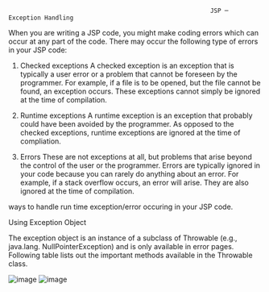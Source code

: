                                                             JSP ─ Exception Handling

When you are writing a JSP code, you might make coding errors which can occur at any part of the code. There may occur the following type of errors in your JSP code:

1. Checked exceptions
    A checked exception is an exception that is typically a user error or a problem that cannot 
    be foreseen by the programmer. For example, if a file is to be opened, but the file cannot 
    be found, an exception occurs. These exceptions cannot simply be ignored at the time of compilation.
   
2. Runtime exceptions
    A runtime exception is an exception that probably could have been avoided by the 
    programmer. As opposed to the checked exceptions, runtime exceptions are ignored at the time of compliation.
   
3. Errors
    These are not exceptions at all, but problems that arise beyond the control of the user or 
    the programmer. Errors are typically ignored in your code because you can rarely do 
    anything about an error. For example, if a stack overflow occurs, an error will arise. They are also ignored at the time of compilation.

ways to handle run time exception/error occuring in your JSP code.

Using Exception Object

The exception object is an instance of a subclass of Throwable (e.g., java.lang. NullPointerException) and is only available in error pages.
Following table lists out the important methods available in the Throwable class.

![image](https://github.com/shardapatil/Sharda/assets/53011896/c34056eb-08aa-4def-a8ca-2ac0951543df)
![image](https://github.com/shardapatil/Sharda/assets/53011896/ebc9167b-4f4c-45d1-8923-c285f913483f)

